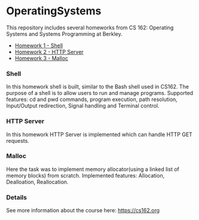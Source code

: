 # OperatingSystems

This repository includes several homeworks from CS 162: Operating Systems and Systems Programming at Berkley.

* [Homework 1 - Shell](#Shell)
* [Homework 2 - HTTP Server](#HTTP-Server)
* [Homework 3 - Malloc](#Malloc)

### Shell
In this homework shell is built, similar to the Bash shell used in CS162. The purpose of a shell is to allow users to run and manage programs. Supported features: cd and pwd commands, program execution, path resolution, Input/Output redirection, Signal handling and Terminal control. 

### HTTP Server
In this homework HTTP Server is implemented which can handle HTTP GET requests. 

### Malloc
Here the task was to implement memory allocator(using a linked list of memory blocks) from scratch. Implemented features: Allocation, Dealloation, Reallocation.

### Details
See more information about the course here: https://cs162.org
